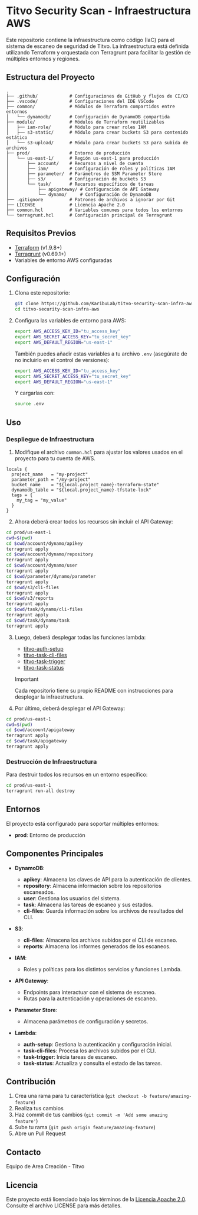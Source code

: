 # Titvo Security Scan - Infraestructura AWS

Este repositorio contiene la infraestructura como código (IaC) para el sistema de escaneo de seguridad de Titvo. La infraestructura está definida utilizando Terraform y orquestada con Terragrunt para facilitar la gestión de múltiples entornos y regiones.

## Estructura del Proyecto

```
.
├── .github/            # Configuraciones de GitHub y flujos de CI/CD
├── .vscode/            # Configuraciones del IDE VSCode
├── common/             # Módulos de Terraform compartidos entre entornos
│   └── dynamodb/       # Configuración de DynamoDB compartida
├── module/             # Módulos de Terraform reutilizables
│   ├── iam-role/       # Módulo para crear roles IAM
│   ├── s3-static/      # Módulo para crear buckets S3 para contenido estático
│   └── s3-upload/      # Módulo para crear buckets S3 para subida de archivos
├── prod/               # Entorno de producción
│   └── us-east-1/      # Región us-east-1 para producción
│       ├── account/    # Recursos a nivel de cuenta
│       ├── iam/        # Configuración de roles y políticas IAM
│       ├── parameter/  # Parámetros de SSM Parameter Store
│       ├── s3/         # Configuración de buckets S3
│       └── task/       # Recursos específicos de tareas
│           ├── apigateway/ # Configuración de API Gateway
│           └── dynamo/     # Configuración de DynamoDB
├── .gitignore          # Patrones de archivos a ignorar por Git
├── LICENSE             # Licencia Apache 2.0
├── common.hcl          # Variables comunes para todos los entornos
└── terragrunt.hcl      # Configuración principal de Terragrunt
```

## Requisitos Previos

- [Terraform](https://www.terraform.io/downloads.html) (v1.9.8+)
- [Terragrunt](https://terragrunt.gruntwork.io/docs/getting-started/install/) (v0.69.1+)
- Variables de entorno AWS configuradas

## Configuración

1. Clona este repositorio:
   ```bash
   git clone https://github.com/KaribuLab/titvo-security-scan-infra-aws
   cd titvo-security-scan-infra-aws
   ```

2. Configura las variables de entorno para AWS:
   ```bash
   export AWS_ACCESS_KEY_ID="tu_access_key"
   export AWS_SECRET_ACCESS_KEY="tu_secret_key"
   export AWS_DEFAULT_REGION="us-east-1"
   ```
   
   También puedes añadir estas variables a tu archivo `.env` (asegúrate de no incluirlo en el control de versiones):
   ```bash
   export AWS_ACCESS_KEY_ID="tu_access_key"
   export AWS_SECRET_ACCESS_KEY="tu_secret_key"
   export AWS_DEFAULT_REGION="us-east-1"
   ```
   
   Y cargarlas con:
   ```bash
   source .env
   ```

## Uso

### Despliegue de Infraestructura

1. Modifique el archivo `common.hcl` para ajustar los valores usados en el proyecto para tu cuenta de AWS.

  ```hcl
  locals {
    project_name   = "my-project"
    parameter_path = "/my-project"
    bucket_name    = "${local.project_name}-terraform-state"
    dynamodb_table = "${local.project_name}-tfstate-lock"
    tags = {
      my_tag = "my_value"
    }
  }
  ```

2. Ahora deberá crear todos los recursos sin incluir el API Gateway:

  ```bash
  cd prod/us-east-1
  cwd=$(pwd)
  cd $cwd/account/dynamo/apikey
  terragrunt apply
  cd $cwd/account/dynamo/repository
  terragrunt apply
  cd $cwd/account/dynamo/user
  terragrunt apply
  cd $cwd/parameter/dynamo/parameter
  terragrunt apply
  cd $cwd/s3/cli-files
  terragrunt apply
  cd $cwd/s3/reports
  terragrunt apply
  cd $cwd/task/dynamo/cli-files
  terragrunt apply
  cd $cwd/task/dynamo/task
  terragrunt apply

  ```

3. Luego, deberá desplegar todas las funciones lambda:

   - [titvo-auth-setup](https://github.com/KaribuLab/titvo-auth-setup)
   - [titvo-task-cli-files](https://github.com/KaribuLab/titvo-task-cli-files)
   - [titvo-task-trigger](https://github.com/KaribuLab/titvo-task-trigger)
   - [titvo-task-status](https://github.com/KaribuLab/titvo-task-status)

   > [!IMPORTANT]
   > Cada repositorio tiene su propio README con instrucciones para desplegar la infraestructura.

4. Por último, deberá desplegar el API Gateway:

  ```bash
  cd prod/us-east-1
  cwd=$(pwd)
  cd $cwd/account/apigateway
  terragrunt apply
  cd $cwd/task/apigateway
  terragrunt apply
  ```

### Destrucción de Infraestructura

Para destruir todos los recursos en un entorno específico:

```bash
cd prod/us-east-1
terragrunt run-all destroy
```

## Entornos

El proyecto está configurado para soportar múltiples entornos:

- **prod**: Entorno de producción

## Componentes Principales

- **DynamoDB**:
  - **apikey**: Almacena las claves de API para la autenticación de clientes.
  - **repository**: Almacena información sobre los repositorios escaneados.
  - **user**: Gestiona los usuarios del sistema.
  - **task**: Almacena las tareas de escaneo y sus estados.
  - **cli-files**: Guarda información sobre los archivos de resultados del CLI.

- **S3**:
  - **cli-files**: Almacena los archivos subidos por el CLI de escaneo.
  - **reports**: Almacena los informes generados de los escaneos.

- **IAM**:
  - Roles y políticas para los distintos servicios y funciones Lambda.

- **API Gateway**: 
  - Endpoints para interactuar con el sistema de escaneo.
  - Rutas para la autenticación y operaciones de escaneo.

- **Parameter Store**:
  - Almacena parámetros de configuración y secretos.

- **Lambda**:
  - **auth-setup**: Gestiona la autenticación y configuración inicial.
  - **task-cli-files**: Procesa los archivos subidos por el CLI.
  - **task-trigger**: Inicia tareas de escaneo.
  - **task-status**: Actualiza y consulta el estado de las tareas.

## Contribución

1. Crea una rama para tu característica (`git checkout -b feature/amazing-feature`)
2. Realiza tus cambios
3. Haz commit de tus cambios (`git commit -m 'Add some amazing feature'`)
4. Sube tu rama (`git push origin feature/amazing-feature`)
5. Abre un Pull Request

## Contacto

Equipo de Area Creación - Titvo 

## Licencia

Este proyecto está licenciado bajo los términos de la [Licencia Apache 2.0](LICENSE). Consulte el archivo LICENSE para más detalles. 